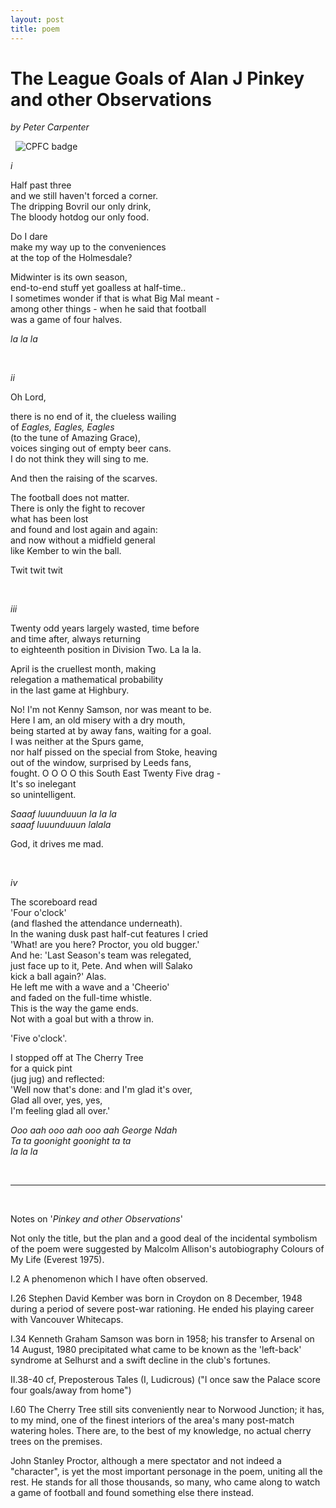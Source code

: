 ```yaml
---
layout: post
title: poem
---
```


# The League Goals of Alan J Pinkey and other Observations

*by Peter Carpenter*

&nbsp;
![CPFC badge](https://lh3.googleusercontent.com/iSraLrjUcB5lqYqz2Hlb5QXsmeFNuK1GGHdYr3dNZudA2YYjy48SznFdPP2L8zY3o68_hSPxdj1hYXmAvzQTwX2NPIiUIe3G4KFMxXm_BW99xOnTd0nVMBi2-xCV9lNihBC8gcdx_dt18l-HZdL_l5kCQ1KwJ1bwL6WCd0YOQiiLzr_KXqKQ-WKf2L_TESQmfEs3MSUpyKZHUNjJ8Q8I5NpnDnCPUAXJXhaawS6jh-kExvgW2IMHznehg1USFWbQ4p2OF8Fn3n2nf4cTklGXyB7Okl5JVY0QSLtoJ_HNsOMjQtmNBVK6M3ZZNpDJYpKnyoCh0h-yvRpQVn3sS036SEmA7qdhfqn-9dHEOzl2vZu0NQyOXj0iAm84sOzph5qqKNCpm3JdRLMpQFAPeOU7T-dBDZrvsX6qDUV6pqaVIGN5aaTf4wVmVnj6LGEEVpnNAWgC2RTeRjVSJuCGULVan5L8K6bdoGqMQA2FVDWXR9Tu0F9lmfuFUxCNh4EF36xuLUPWCfcNVFkJ-bNYLBg5o-GwSHXB2gjBbSGHVL8Lbeug6WAEHrcFS7FZbPkbNR7M2oK-nHGIDv0ecEIXN3yBZGBb613RlxwIWRBy3F6Tfn3OEFyOUru8Ruy2F5fAuL83-YM3NFqVhBpmkJoLKAV-qkLV=w250-h295-no)

*i*

Half past three  
and we still haven't forced a corner\.  
The dripping Bovril our only drink,  
The bloody hotdog our only food.  

Do I dare  
make my way up to the conveniences  
at the top of the Holmesdale?

Midwinter is its own season,  
end-to-end stuff yet goalless at half-time\..  
I sometimes wonder if that is what Big Mal meant -  
among other things - when he said that football  
was a game of four halves.

*la la la*

&nbsp;

*ii*

Oh Lord,

there is no end of it, the clueless wailing  
of *Eagles, Eagles, Eagles*  
(to the tune of Amazing Grace),  
voices singing out of empty beer cans\.  
I do not think they will sing to me.

And then the raising of the scarves.

The football does not matter\.  
There is only the fight to recover  
what has been lost  
and found and lost again and again:  
and now without a midfield general  
like Kember to win the ball.  

Twit twit twit

&nbsp;

*iii*

Twenty odd years largely wasted, time before  
and time after, always returning  
to eighteenth position in Division Two. La la la.

April is the cruellest month, making  
relegation a mathematical probability  
in the last game at Highbury.  

No! I'm not Kenny Samson, nor was meant to be\.  
Here I am, an old misery with a dry mouth,  
being started at by away fans, waiting for a goal\.  
I was neither at the Spurs game,  
nor half pissed on the special from Stoke, heaving  
out of the window, surprised by Leeds fans,  
fought. O O O O this South East Twenty Five drag -  
It's so inelegant  
so unintelligent.

*Saaaf luuunduuun la la la  
saaaf luuunduuun lalala*

God, it drives me mad.

&nbsp;

*iv*

The scoreboard read  
'Four o'clock'  
(and flashed the attendance underneath)\.  
In the waning dusk past half-cut features I cried  
'What! are you here? Proctor, you old bugger.'  
And he: 'Last Season's team was relegated,  
just face up to it, Pete. And when will Salako  
kick a ball again?' Alas\.  
He left me with a wave and a 'Cheerio'  
and faded on the full-time whistle\.  
This is the way the game ends\.  
Not with a goal but with a throw in.  

'Five o'clock'.

I stopped off at The Cherry Tree  
for a quick pint  
(jug jug) and reflected:  
'Well now that's done: and I'm glad it's over,  
Glad all over, yes, yes,  
I'm feeling glad all over.'

*Ooo aah ooo aah ooo aah George Ndah  
Ta ta goonight goonight ta ta  
la la la*

&nbsp;

---

&nbsp;

Notes on '*Pinkey and other Observations*'

Not only the title, but the plan and a good deal of the incidental symbolism of the poem were suggested by Malcolm Allison's autobiography Colours of My Life (Everest 1975).

I.2 A phenomenon which I have often observed.

I.26 Stephen David Kember was born in Croydon on 8 December, 1948 during a period of severe post-war rationing. He ended his playing career with Vancouver Whitecaps.

I.34 Kenneth Graham Samson was born in 1958; his transfer to Arsenal on 14 August, 1980 precipitated what came to be known as the 'left-back' syndrome at Selhurst and a swift decline in the club's fortunes.

II.38-40 cf, Preposterous Tales (I, Ludicrous) ("I once saw the Palace score four goals/away from home")

I.60 The Cherry Tree still sits conveniently near to Norwood Junction; it has, to my mind, one of the finest interiors of the area's many post-match watering holes. There are, to the best of my knowledge, no actual cherry trees on the premises.

John Stanley Proctor, although a mere spectator and not indeed a "character", is yet the most important personage in the poem, uniting all the rest. He stands for all those thousands, so many, who came along to watch a game of football and found something else there instead.
